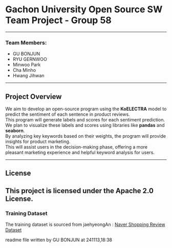 # Gachon University Open Source SW Team Project - Group 58
---
### Team Members:
- GU BONJUN
- RYU GERNWOO
- Minwoo Park
- Cha Minho
- Hwang Jihwan

---

## Project Overview
We aim to develop an open-source program using the **KoELECTRA** model to predict the sentiment of each sentence in product reviews.  
This program will generate labels and scores for each sentiment prediction.  
We plan to visualize these labels and scores using libraries like **pandas** and **seaborn**.  
By analyzing key keywords based on their weights, the program will provide insights for product marketing.  
This will assist users in the decision-making phase, offering a more pleasant marketing experience and helpful keyword analysis for users.


---

## License
This project is licensed under the **Apache 2.0 License**.
---
### Training Dataset
The training dataset is sourced from jaehyeongAn : [Naver Shopping Review Dataset](https://github.com/jaehyeongAN/KoELECTRA-finetuned-sentiment-analysis/blob/main/_data/naver_shopping_review.txt)

readme file written by GU BONJUN at 241113,18:38

